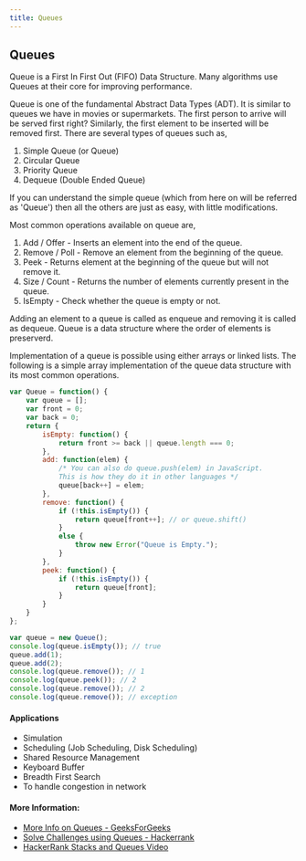 ```yaml
---
title: Queues
---
```

## Queues
 
Queue is a First In First Out (FIFO) Data Structure. Many algorithms use Queues at their core for improving performance.

Queue is one of the fundamental Abstract Data Types (ADT). It is similar to queues we have in movies or supermarkets. The first person to arrive will be served first right? Similarly, the first element to be inserted will be removed first. There are several types of queues such as,

1. Simple Queue (or Queue)  
2. Circular Queue  
3. Priority Queue  
4. Dequeue (Double Ended Queue)  

If you can understand the simple queue (which from here on will be referred as 'Queue') then all the others are just as easy, with little modifications.  

Most common operations available on queue are,  
1. Add / Offer - Inserts an element into the end of the queue.  
2. Remove / Poll - Remove an element from the beginning of the queue.  
3. Peek - Returns element at the beginning of the queue but will not remove it.  
4. Size / Count - Returns the number of elements currently present in the queue.  
5. IsEmpty - Check whether the queue is empty or not.  

Adding an element to a queue is called as enqueue and removing it is called as dequeue. Queue is a data structure where the order of elements is preserverd.

Implementation of a queue is possible using either arrays or linked lists. The following is a simple array implementation of the queue data structure with its most common operations.

```JavaScript  
var Queue = function() {
    var queue = [];
    var front = 0;
    var back = 0;
    return {
        isEmpty: function() {
            return front >= back || queue.length === 0;
        },
        add: function(elem) {
            /* You can also do queue.push(elem) in JavaScript. 
            This is how they do it in other languages */
            queue[back++] = elem;
        },
        remove: function() {
            if (!this.isEmpty()) {
                return queue[front++]; // or queue.shift()
            }
            else {
                throw new Error("Queue is Empty.");
            }
        },
        peek: function() {
            if (!this.isEmpty()) {
                return queue[front];
            }
        }
    }
};

var queue = new Queue();
console.log(queue.isEmpty()); // true
queue.add(1);
queue.add(2);
console.log(queue.remove()); // 1
console.log(queue.peek()); // 2
console.log(queue.remove()); // 2
console.log(queue.remove()); // exception
```  

#### Applications  

* Simulation  
* Scheduling (Job Scheduling, Disk Scheduling)  
* Shared Resource Management  
* Keyboard Buffer  
* Breadth First Search  
* To handle congestion in network  


#### More Information:

* <a href='http://www.geeksforgeeks.org/queue-data-structure/' target='_blank' rel='nofollow'>More Info on Queues - GeeksForGeeks</a>  
* <a href='https://www.hackerrank.com/domains/data-structures/queues' target='_blank' rel='nofollow'>Solve Challenges using Queues - Hackerrank</a>
* <a href="https://www.youtube.com/watch?v=wjI1WNcIntg" target ="_blank" rel="nofollow">HackerRank Stacks and Queues Video</a>

